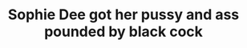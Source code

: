 ---
layout: post
title: Sophie Dee got her pussy and ass pounded by black cock
duration: '07:00'
view: 190
rate: 2
video: 'http://fantasti.cc/embed/883995/'
category: 
 - black
 - busty
 - group-sex
 - threesome
 - curvy
 - brunette
tags: 
 - big-black-cock
priority: 0.9
changefreq: daily
---